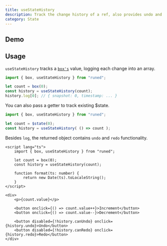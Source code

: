 ```yaml
---
title: useStateHistory
description: Track the change history of a ref, also provides undo and redo functionality
category: State
---
```


<script>
import Demo from '$lib/components/demos/use-state-history.svelte';
</script>

## Demo

<Demo />

## Usage

`useStateHistory` tracks a [`box's`](/docs/functions/box) value, logging each change into an array.

```ts
import { box, useStateHistory } from "runed";

let count = box(0);
const history = useStateHistory(count);
history.log[0]; // { snapshot: 0, timestamp: ... }
```

You can also pass a getter to track existing $state.

```ts
import { box, useStateHistory } from "runed";

let count = $state(0);
const history = useStateHistory( () => count );
```

Besides `log`, the returned object contains `undo` and `redo` functionality.

```svelte
<script lang="ts">
	import { box, useStateHistory } from "runed";

	let count = box(0);
	const history = useStateHistory(count);

	function format(ts: number) {
		return new Date(ts).toLocaleString();
	}
</script>

<div>
	<p>{count.value}</p>

	<button onclick={() => count.value++}>Increment</button>
	<button onclick={() => count.value--}>Decrement</button>

	<button disabled={!history.canUndo} onclick={history.undo}>Undo</button>
	<button disabled={!history.canRedo} onclick={history.redo}>Redo</button>
</div>
```
